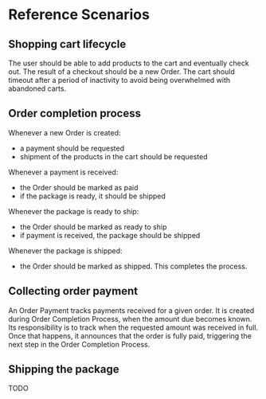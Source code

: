 # Reference Scenarios

## Shopping cart lifecycle
The user should be able to add products to the cart and eventually check out. 
The result of a checkout should be a new Order.
The cart should timeout after a period of inactivity to avoid being overwhelmed with abandoned carts.

## Order completion process
Whenever a new Order is created:
- a payment should be requested
- shipment of the products in the cart should be requested

Whenever a payment is received:
- the Order should be marked as paid
- if the package is ready, it should be shipped

Whenever the package is ready to ship:
- the Order should be marked as ready to ship
- if payment is received, the package should be shipped

Whenever the package is shipped:
- the Order should be marked as shipped. This completes the process. 

## Collecting order payment
An Order Payment tracks payments received for a given order. It is created during Order Completion Process, when
the amount due becomes known. Its responsibility is to track when the requested amount was received in full.
Once that happens, it announces that the order is fully paid, triggering the next step in the Order Completion Process.

## Shipping the package

TODO
